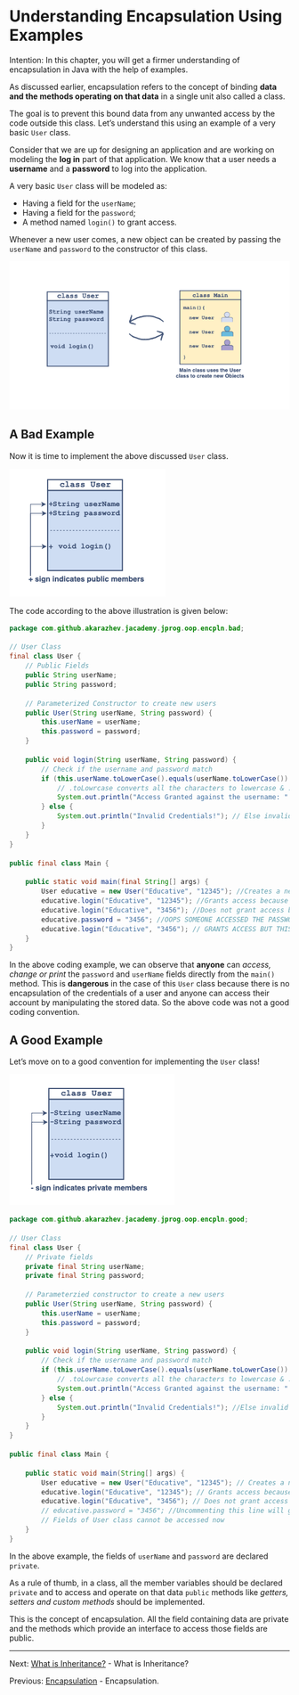 # Understanding Encapsulation Using Examples

Intention: In this chapter, you will get a firmer understanding of encapsulation in Java with the help of examples.

As discussed earlier, encapsulation refers to the concept of binding <b>data and the methods operating on that data</b> 
in a single unit also called a class.

The goal is to prevent this bound data from any unwanted access by the code outside this class. 
Let’s understand this using an example of a very basic `User` class.

Consider that we are up for designing an application and are working on modeling the <b>log in</b> part of that application. 
We know that a user needs a <b>username</b> and a <b>password</b> to log into the application.

A very basic `User` class will be modeled as:

- Having a field for the `userName`;
- Having a field for the `password`;
- A method named `login()` to grant access.

Whenever a new user comes, a new object can be created by passing the `userName` and `password` to the constructor of this class.

![alt text](../../etc/oop/encpln-3.png "Classes")

## A Bad Example

Now it is time to implement the above discussed `User` class.

![alt text](../../etc/oop/encpln-4.png "Public Members")

The code according to the above illustration is given below:

```java
package com.github.akarazhev.jacademy.jprog.oop.encpln.bad;

// User Class
final class User {
    // Public Fields
    public String userName;
    public String password;

    // Parameterized Constructor to create new users
    public User(String userName, String password) {
        this.userName = userName;
        this.password = password;
    }

    public void login(String userName, String password) {
        // Check if the username and password match
        if (this.userName.toLowerCase().equals(userName.toLowerCase()) && this.password.equals(password)) {
            // .toLowrcase converts all the characters to lowercase & .equals checks if two strings match
            System.out.println("Access Granted against the username: " + this.userName + " and password: " + this.password);
        } else {
            System.out.println("Invalid Credentials!"); // Else invalid credentials
        }
    }
}

public final class Main {

    public static void main(final String[] args) {
        User educative = new User("Educative", "12345"); //Creates a new user and stores the password and username
        educative.login("Educative", "12345"); //Grants access because credentials are valid
        educative.login("Educative", "3456"); //Does not grant access because the credentials are invalid
        educative.password = "3456"; //OOPS SOMEONE ACCESSED THE PASSWORD FIELD
        educative.login("Educative", "3456"); // GRANTS ACCESS BUT THIS SHOULD NOT HAVE HAPPENED!
    }
}
```

In the above coding example, we can observe that <b>anyone</b> can <i>access, change or print</i> the `password` and 
`userName` fields directly from the `main()` method. This is <b>dangerous</b> in the case of this `User` class because 
there is no encapsulation of the credentials of a user and anyone can access their account by manipulating the stored data. 
So the above code was not a good coding convention.

## A Good Example

Let’s move on to a good convention for implementing the `User` class!

![alt text](../../etc/oop/encpln-5.png "Private Members")

```java
package com.github.akarazhev.jacademy.jprog.oop.encpln.good;

// User Class
final class User {
    // Private fields
    private final String userName;
    private final String password;

    // Parameterzied constructor to create a new users
    public User(String userName, String password) {
        this.userName = userName;
        this.password = password;
    }

    public void login(String userName, String password) {
        // Check if the username and password match
        if (this.userName.toLowerCase().equals(userName.toLowerCase()) && this.password.equals(password)) {
            // .toLowrcase converts all the characters to lowercase & .equals checks if two strings match
            System.out.println("Access Granted against the username: " + this.userName + " and password: " + this.password);
        } else {
            System.out.println("Invalid Credentials!"); //Else invalid credentials
        }
    }
}

public final class Main {

    public static void main(String[] args) {
        User educative = new User("Educative", "12345"); // Creates a new user and stores the password and username
        educative.login("Educative", "12345"); // Grants access because credentials are valid
        educative.login("Educative", "3456"); // Does not grant access because the credentials are invalid
        // educative.password = "3456"; //Uncommenting this line will give an error
        // Fields of User class cannot be accessed now
    }
}
```

In the above example, the fields of `userName` and `password` are declared `private`.

As a rule of thumb, in a class, all the member variables should be declared `private` and to access and operate on 
that data `public` methods like <i>getters, setters and custom methods</i> should be implemented.

This is the concept of encapsulation. All the field containing data are private and the methods which provide 
an interface to access those fields are public.

<hr>

Next: [What is Inheritance?](inheritance.md "What is Inheritance?") - What is Inheritance?

Previous: [Encapsulation](encapsulation.md "Encapsulation") - Encapsulation.   
